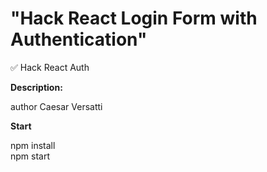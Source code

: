 # "Hack React Login Form with Authentication"

✅ Hack React Auth 

**Description:**

author Caesar Versatti

**Start**

npm install
</br>
npm start 
